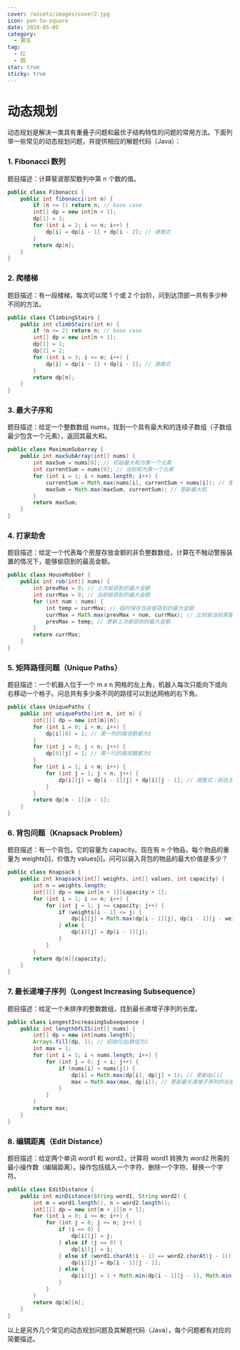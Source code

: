 ```yaml
---
cover: /assets/images/cover2.jpg
icon: pen-to-square
date: 2024-05-05
category:
  - 算法
tag:
  - 红
  - 圆
star: true
sticky: true
---
```

# 动态规划
动态规划是解决一类具有重叠子问题和最优子结构特性的问题的常用方法。下面列举一些常见的动态规划问题，并提供相应的解题代码（Java）：


### 1. Fibonacci 数列

题目描述：计算斐波那契数列中第 n 个数的值。

```java
public class Fibonacci {
    public int fibonacci(int n) {
        if (n <= 1) return n; // base case
        int[] dp = new int[n + 1];
        dp[1] = 1;
        for (int i = 2; i <= n; i++) {
            dp[i] = dp[i - 1] + dp[i - 2]; // 递推式
        }
        return dp[n];
    }
}
```

### 2. 爬楼梯

题目描述：有一段楼梯，每次可以爬 1 个或 2 个台阶，问到达顶部一共有多少种不同的方法。

```java
public class ClimbingStairs {
    public int climbStairs(int n) {
        if (n <= 2) return n; // base case
        int[] dp = new int[n + 1];
        dp[1] = 1;
        dp[2] = 2;
        for (int i = 3; i <= n; i++) {
            dp[i] = dp[i - 1] + dp[i - 2]; // 递推式
        }
        return dp[n];
    }
}
```

### 3. 最大子序和

题目描述：给定一个整数数组 nums，找到一个具有最大和的连续子数组（子数组最少包含一个元素），返回其最大和。

```java
public class MaximumSubarray {
    public int maxSubArray(int[] nums) {
        int maxSum = nums[0]; // 初始最大和为第一个元素
        int currentSum = nums[0]; // 当前和为第一个元素
        for (int i = 1; i < nums.length; i++) {
            currentSum = Math.max(nums[i], currentSum + nums[i]); // 更新当前和
            maxSum = Math.max(maxSum, currentSum); // 更新最大和
        }
        return maxSum;
    }
}
```

### 4. 打家劫舍

题目描述：给定一个代表每个房屋存放金额的非负整数数组，计算在不触动警报装置的情况下，能够偷窃到的最高金额。

```java
public class HouseRobber {
    public int rob(int[] nums) {
        int prevMax = 0; // 上次偷窃到的最大金额
        int currMax = 0; // 当前偷窃到的最大金额
        for (int num : nums) {
            int temp = currMax; // 临时保存当前偷窃到的最大金额
            currMax = Math.max(prevMax + num, currMax); // 比较偷当前房屋和不偷当前房屋哪个金额更大
            prevMax = temp; // 更新上次偷窃到的最大金额
        }
        return currMax;
    }
}
```



### 5. 矩阵路径问题（Unique Paths）

题目描述：一个机器人位于一个 m x n 网格的左上角，机器人每次只能向下或向右移动一个格子。问总共有多少条不同的路径可以到达网格的右下角。

```java
public class UniquePaths {
    public int uniquePaths(int m, int n) {
        int[][] dp = new int[m][n];
        for (int i = 0; i < m; i++) {
            dp[i][0] = 1; // 第一列的路径数都为1
        }
        for (int j = 0; j < n; j++) {
            dp[0][j] = 1; // 第一行的路径数都为1
        }
        for (int i = 1; i < m; i++) {
            for (int j = 1; j < n; j++) {
                dp[i][j] = dp[i - 1][j] + dp[i][j - 1]; // 递推式：到达当前格子的路径数等于上面格子的路径数加左边格子的路径数
            }
        }
        return dp[m - 1][n - 1];
    }
}
```

### 6. 背包问题（Knapsack Problem）

题目描述：有一个背包，它的容量为 capacity。现在有 n 个物品，每个物品的重量为 weights[i]，价值为 values[i]。问可以装入背包的物品的最大价值是多少？

```java
public class Knapsack {
    public int knapsack(int[] weights, int[] values, int capacity) {
        int n = weights.length;
        int[][] dp = new int[n + 1][capacity + 1];
        for (int i = 1; i <= n; i++) {
            for (int j = 1; j <= capacity; j++) {
                if (weights[i - 1] <= j) {
                    dp[i][j] = Math.max(dp[i - 1][j], dp[i - 1][j - weights[i - 1]] + values[i - 1]); // 递推式
                } else {
                    dp[i][j] = dp[i - 1][j];
                }
            }
        }
        return dp[n][capacity];
    }
}
```

### 7. 最长递增子序列（Longest Increasing Subsequence）

题目描述：给定一个未排序的整数数组，找到最长递增子序列的长度。

```java
public class LongestIncreasingSubsequence {
    public int lengthOfLIS(int[] nums) {
        int[] dp = new int[nums.length];
        Arrays.fill(dp, 1); // 初始化dp数组为1
        int max = 1;
        for (int i = 1; i < nums.length; i++) {
            for (int j = 0; j < i; j++) {
                if (nums[i] > nums[j]) {
                    dp[i] = Math.max(dp[i], dp[j] + 1); // 更新dp[i]
                    max = Math.max(max, dp[i]); // 更新最长递增子序列的长度
                }
            }
        }
        return max;
    }
}
```

### 8. 编辑距离（Edit Distance）

题目描述：给定两个单词 word1 和 word2，计算将 word1 转换为 word2 所需的最小操作数（编辑距离）。操作包括插入一个字符、删除一个字符、替换一个字符。

```java
public class EditDistance {
    public int minDistance(String word1, String word2) {
        int m = word1.length(), n = word2.length();
        int[][] dp = new int[m + 1][n + 1];
        for (int i = 0; i <= m; i++) {
            for (int j = 0; j <= n; j++) {
                if (i == 0) {
                    dp[i][j] = j;
                } else if (j == 0) {
                    dp[i][j] = i;
                } else if (word1.charAt(i - 1) == word2.charAt(j - 1)) {
                    dp[i][j] = dp[i - 1][j - 1];
                } else {
                    dp[i][j] = 1 + Math.min(dp[i - 1][j - 1], Math.min(dp[i - 1][j], dp[i][j - 1]));
                }
            }
        }
        return dp[m][n];
    }
}
```

以上是另外几个常见的动态规划问题及其解题代码（Java），每个问题都有对应的简要描述。